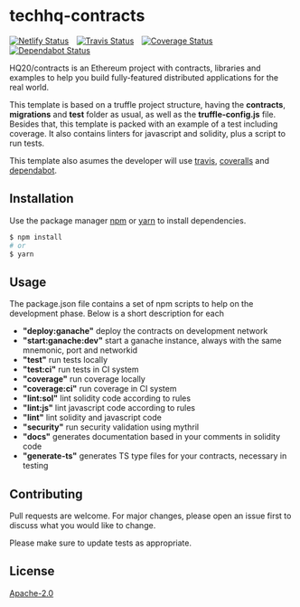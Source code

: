 # techhq-contracts
[![Netlify Status](https://api.netlify.com/api/v1/badges/13cb75c8-7d47-4cb9-808d-1657b46091c4/deploy-status)](https://app.netlify.com/sites/hq20-contracts/deploys)&emsp;[![Travis Status](https://travis-ci.com/HQ20/contracts.svg?branch=dev)](https://travis-ci.com/HQ20/contracts)&emsp;[![Coverage Status](https://coveralls.io/repos/github/HQ20/contracts/badge.svg?branch=dev)](https://coveralls.io/github/HQ20/contracts?branch=dev)&emsp;[![Dependabot Status](https://api.dependabot.com/badges/status?host=github&repo=HQ20/contracts)](https://dependabot.com)


HQ20/contracts is an Ethereum project with contracts, libraries and examples to help you build fully-featured distributed applications for the real world.

This template is based on a truffle project structure, having the **contracts**, **migrations** and **test** folder as usual, as well as the **truffle-config.js** file. Besides that, this template is packed with an example of a test including coverage. It also contains linters for javascript and solidity, plus a script to run tests.

This template also asumes the developer will use [travis](https://travis-ci.org/), [coveralls](https://coveralls.io/) and [dependabot](https://dependabot.com/).

## Installation

Use the package manager [npm](https://www.npmjs.com/) or [yarn](https://yarnpkg.com) to install dependencies.

```bash
$ npm install
# or
$ yarn
```

## Usage

The package.json file contains a set of npm scripts to help on the development phase. Below is a short description for each
* **"deploy:ganache"** deploy the contracts on development network
* **"start:ganache:dev"** start a ganache instance, always with the same mnemonic, port and networkid
* **"test"** run tests locally
* **"test:ci"** run tests in CI system
* **"coverage"** run coverage locally
* **"coverage:ci"** run coverage in CI system
* **"lint:sol"** lint solidity code according to rules
* **"lint:js"** lint javascript code according to rules
* **"lint"** lint solidity and javascript code
* **"security"** run security validation using mythril
* **"docs"** generates documentation based in your comments in solidity code
* **"generate-ts"** generates TS type files for your contracts, necessary in testing

## Contributing
Pull requests are welcome. For major changes, please open an issue first to discuss what you would like to change.

Please make sure to update tests as appropriate.

## License
[Apache-2.0](LICENSE)
